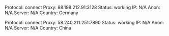 Protocol: connect
Proxy: 88.198.212.91:3128
Status: working
IP: N/A
Anon: N/A
Server: N/A
Country: Germany

Protocol: connect
Proxy: 58.240.211.251:7890
Status: working
IP: N/A
Anon: N/A
Server: N/A
Country: China

